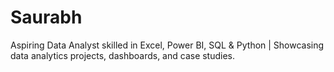 # Saurabh
Aspiring Data Analyst skilled in Excel, Power BI, SQL &amp; Python | Showcasing data analytics projects, dashboards, and case studies.
